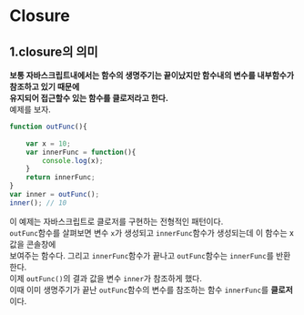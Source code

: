 # Closure 

## 1.closure의 의미  
**보통 자바스크립트내에서는 함수의 생명주기는 끝이났지만 함수내의 변수를 내부함수가 참조하고 있기 때문에  
유지되어 접근할수 있는 함수를 클로저라고 한다.**   
예제를 보자.  
```javascript
function outFunc(){
	
	var x = 10;
	var innerFunc = function(){
		console.log(x);
	}
	return innerFunc;
}
var inner = outFunc();
inner(); // 10
```
이 예제는 자바스크립트로 클로저를 구현하는 전형적인 패턴이다.  
`outFunc`함수를 살펴보면 변수 `x`가 생성되고 `innerFunc`함수가 생성되는데 이 함수는 x값을 콘솔창에  
보여주는 함수다. 그리고 `innerFunc`함수가 끝나고 `outFunc`함수는 `innerFunc`를 반환한다.  
이제 `outFunc()`의 결과 값을 변수 `inner`가 참조하게 했다.  
이때 이미 생명주기가 끝난 `outFunc`함수의 변수를 참조하는 함수 `innerFunc`를 **클로저**이다.  
 
